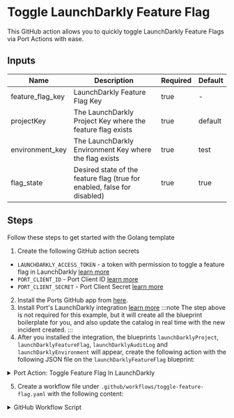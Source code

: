 # Toggle LaunchDarkly Feature Flag

This GitHub action allows you to quickly toggle LaunchDarkly Feature Flags via Port Actions with ease.


## Inputs
| Name                 | Description                                                                                          | Required | Default            |
|----------------------|------------------------------------------------------------------------------------------------------|----------|--------------------|
| feature_flag_key         | LaunchDarkly Feature Flag Key                                                       | true    | -                  |
| projectKey              | The LaunchDarkly Project Key where the feature flag exists                                                     | true     | default                  |
| environment_key              | The LaunchDarkly Environment Key where the flag exists                                                              | true    | test               |
| flag_state           | Desired state of the feature flag (true for enabled, false for disabled)                                                | true     | true                  |


## Steps

Follow these steps to get started with the Golang template

1. Create the following GitHub action secrets
* `LAUNCHDARKLY_ACCESS_TOKEN` - a token with permission to toggle a feature flag in LaunchDarkly [learn more](https://docs.launchdarkly.com/home/account-security/api-access-tokens)
* `PORT_CLIENT_ID` - Port Client ID [learn more](https://docs.getport.io/build-your-software-catalog/sync-data-to-catalog/api/#get-api-token)
* `PORT_CLIENT_SECRET` - Port Client Secret [learn more](https://docs.getport.io/build-your-software-catalog/sync-data-to-catalog/api/#get-api-token) 

2. Install the Ports GitHub app from [here](https://github.com/apps/getport-io/installations/new).
3. Install Port's LaunchDarkly integration [learn more](https://github.com/port-labs/Port-Ocean/tree/main/integrations/launchdarkly)
  :::note
The step above is not required for this example, but it will create all the blueprint boilerplate for you, and also update the catalog in real time with the new incident created.
:::
4. After you installed the integration, the blueprints `launchDarklyProject`, `launchDarklyFeatureFlag`, `launchDarklyAuditLog` and `launchDarklyEnvironment` will appear, create the following action with the following JSON file on the `launchDarklyFeatureFlag` blueprint:

<details>
  <summary>Port Action: Toggle Feature Flag In LaunchDarkly</summary>
   :::tip
- `<GITHUB-ORG>` - your GitHub organization or user name.
- `<GITHUB-REPO-NAME>` - your GitHub repository name.
:::

```json showLineNumbers
{
  "identifier": "toggle_a_feature_flag",
  "title": "toggle-a-feature-flag",
  "icon": "Launchdarkly",
  "userInputs": {
    "properties": {
      "feature_flag_key": {
        "title": "feature_flag_key",
        "description": "LaunchDarkly Feature Flag Key",
        "icon": "Launchdarkly",
        "type": "string"
      },
      "project_key": {
        "description": "LaunchDarkly Project Key",
        "title": "project_key",
        "icon": "Launchdarkly",
        "type": "string",
        "default": "default"
      },
      "environment_key": {
        "description": "LaunchDarkly Environment Key where the flag exists",
        "title": "environment_key",
        "icon": "Launchdarkly",
        "type": "string",
        "default": "test"
      },
      "flag_state": {
        "title": "flag_state",
        "description": "Desired state of the feature flag (true for enabled, false for disabled)",
        "icon": "Launchdarkly",
        "type": "boolean",
        "default": true
      }
    },
    "required": [
      "feature_flag_key",
      "project_key"
    ],
    "order": [
      "feature_flag_key",
      "project_key",
      "environment_key"
    ]
  },
  "invocationMethod": {
    "type": "GITHUB",
    "org": "<GITHUB-ORG>",
    "repo": "<GITHUB-REPO-NAME>",
    "workflow": "toggle-feature-flag.yaml",
    "omitUserInputs": false,
    "omitPayload": false,
    "reportWorkflowStatus": true
  },
  "trigger": "DAY-2",
  "description": "Toggle a Feature Flag in launchdarkly",
  "requiredApproval": false
}
```
</details>

5. Create a workflow file under `.github/workflows/toggle-feature-flag.yaml` with the following content:

<details>
  <summary>GitHub Workflow Script</summary>
```yaml showLineNumbers title="toggle-feature-flag.yaml"

name: Toggle LaunchDarkly Feature Flag

on:
  workflow_dispatch:
    inputs:
      feature_flag_key:
        description: 'LaunchDarkly Feature Flag Key'
        required: true
        type: string
      project_key:
        description: 'LaunchDarkly Project Key'
        required: true
        type: string
      environment_key:
        description: 'LaunchDarkly Environment Key where the flag exists'
        required: true
        type: string
      flag_state:
        description: 'Desired state of the feature flag (true for enabled, false for disabled)'
        required: true
        type: boolean
      port_payload:
        description: "Port's payload, including details for who triggered the action and general context"
        required: true
        type: string

jobs:
  toggle-feature-flag:
    runs-on: ubuntu-latest
    steps:
      - name: Log Before Toggling
        uses: port-labs/port-github-action@v1
        with:
          clientId: ${{ secrets.PORT_CLIENT_ID }}
          clientSecret: ${{ secrets.PORT_CLIENT_SECRET }}
          baseUrl: https://api.getport.io
          operation: PATCH_RUN
          runId: ${{fromJson(github.event.inputs.port_payload).context.runId}}
          logMessage: "Attempting to toggle feature flag '${{ github.event.inputs.feature_flag_key }}' in '${{ github.event.inputs.environment_key }}' environment to ${{ github.event.inputs.flag_state }}."

      - name: Toggle Feature Flag in LaunchDarkly
        id: "toggle_feature_flag"
        uses: fjogeleit/http-request-action@v1
        with:
          url: 'https://app.launchdarkly.com/api/v2/flags/${{ github.event.inputs.project_key }}/${{ github.event.inputs.feature_flag_key }}'
          method: 'PATCH'
          customHeaders: '{"Authorization": "${{ secrets.LAUNCHDARKLY_ACCESS_TOKEN }}", "Content-Type": "application/json"}'
          data: >-
            [{
              "op": "replace",
              "path": "/environments/${{ github.event.inputs.environment_key }}/on",
              "value": ${{ github.event.inputs.flag_state }}
            }]

      - name: Convert CreationDate to date-time format
        id: format_date
        run: |
          timestamp="${{ fromJson(steps.toggle_feature_flag.outputs.response).creationDate }}"
          epoch_seconds=$(($timestamp / 1000))
          formatted_date=$(date -u -d "@${epoch_seconds}" +"%Y-%m-%dT%H:%M:%SZ")
          echo "creationDate=${formatted_date}" >> $GITHUB_OUTPUT
          echo "creationDate=${formatted_date}"
          
      - name: Log Before Upserting Entity
        uses: port-labs/port-github-action@v1
        with:
          clientId: ${{ secrets.PORT_CLIENT_ID }}
          clientSecret: ${{ secrets.PORT_CLIENT_SECRET }}
          baseUrl: https://api.getport.io
          operation: PATCH_RUN
          runId: ${{fromJson(github.event.inputs.port_payload).context.runId}}
          logMessage: "Moving on to upsert updates to Port"
          
      - name: UPSERT Entity
        uses: port-labs/port-github-action@v1
        with:
          identifier: "${{ fromJson(steps.toggle_feature_flag.outputs.response).key }}"
          title: "${{ fromJson(steps.toggle_feature_flag.outputs.response).description }}"
          blueprint: "launchDarklyFeatureFlag"
          properties: |-
            {
              "kind": "${{ fromJson(steps.toggle_feature_flag.outputs.response).kind }}",
              "description": "${{ fromJson(steps.toggle_feature_flag.outputs.response).description }}",
              "creationDate": "${{ steps.format_date.outputs.creationDate }}",
              "includeInSnippet": ${{ fromJson(steps.toggle_feature_flag.outputs.response).includeInSnippet }},
              "clientSideAvailability": ${{ toJson(fromJson(steps.toggle_feature_flag.outputs.response).clientSideAvailability) }},
              "temporary": ${{ fromJson(steps.toggle_feature_flag.outputs.response).temporary }},
              "tags": ${{ toJson(fromJson(steps.toggle_feature_flag.outputs.response).tags) }},
              "maintainer": ${{ toJson(fromJson(steps.toggle_feature_flag.outputs.response)._maintainer) }},
              "environments": ${{ toJson(fromJson(steps.toggle_feature_flag.outputs.response).environments) }},
              "variations": ${{ toJson(fromJson(steps.toggle_feature_flag.outputs.response).variations) }},
              "customProperties": ${{ toJson(fromJson(steps.toggle_feature_flag.outputs.response).customProperties) }},
              "archived": ${{ fromJson(steps.toggle_feature_flag.outputs.response).archived }},
              "projectKey": "${{ github.event.inputs.project_key }}"
            }
          clientId: ${{ secrets.PORT_CLIENT_ID }}
          clientSecret: ${{ secrets.PORT_CLIENT_SECRET }}
          baseUrl: https://api.getport.io
          operation: UPSERT
          runId: ${{ fromJson(inputs.port_payload).context.runId }}

          
      - name: Log After Toggling
        uses: port-labs/port-github-action@v1
        with:
          clientId: ${{ secrets.PORT_CLIENT_ID }}
          clientSecret: ${{ secrets.PORT_CLIENT_SECRET }}
          baseUrl: https://api.getport.io
          operation: PATCH_RUN
          runId: ${{fromJson(github.event.inputs.port_payload).context.runId}}
          logMessage: "Feature flag '${{ github.event.inputs.feature_flag_key }}' in '${{ github.event.inputs.environment_key }}' environment set to ${{ github.event.inputs.flag_state }}."
```
</details>

Congrats 🎉 You've toggled your first LaunchDarkly feature flag from Port!